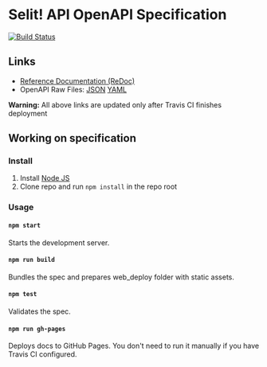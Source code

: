 # Selit! API OpenAPI Specification
[![Build Status](https://travis-ci.com/unizar-30226-2019-07/API.svg?branch=master)](https://travis-ci.com/unizar-30226-2019-07/API)
## Links

- [Reference Documentation (ReDoc)](https://unizar-30226-2019-07.github.io/API/)
- OpenAPI Raw Files: [JSON](https://unizar-30226-2019-07.github.io/API/openapi.json) [YAML](https://unizar-30226-2019-07.github.io/API/openapi.yaml)

**Warning:** All above links are updated only after Travis CI finishes deployment

## Working on specification
### Install

1. Install [Node JS](https://nodejs.org/)
2. Clone repo and run `npm install` in the repo root

### Usage

#### `npm start`
Starts the development server.

#### `npm run build`
Bundles the spec and prepares web_deploy folder with static assets.

#### `npm test`
Validates the spec.

#### `npm run gh-pages`
Deploys docs to GitHub Pages. You don't need to run it manually if you have Travis CI configured.
